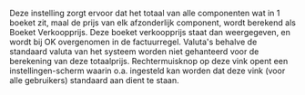 Deze instelling zorgt ervoor dat het totaal van alle componenten wat in 1 boeket zit, maal de prijs van elk afzonderlijk component, wordt berekend als Boeket Verkoopprijs.
Deze boeket verkoopprijs staat dan weergegeven, en wordt bij OK overgenomen in de factuurregel.
Valuta's behalve de standaard valuta van het systeem worden niet gehanteerd voor de berekening van deze totaalprijs.
Rechtermuisknop op deze vink opent een instellingen-scherm waarin o.a. ingesteld kan worden dat deze vink (voor alle gebruikers) standaard aan dient te staan.
